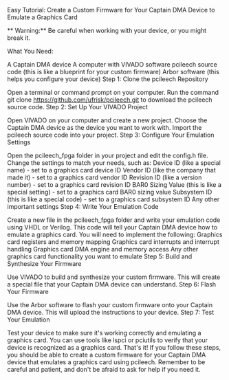 Easy Tutorial: Create a Custom Firmware for Your Captain DMA Device to Emulate a Graphics Card

** Warning:** Be careful when working with your device, or you might break it.

What You Need:

A Captain DMA device
A computer with VIVADO software
pcileech source code (this is like a blueprint for your custom firmware)
Arbor software (this helps you configure your device)
Step 1: Clone the pcileech Repository

Open a terminal or command prompt on your computer.
Run the command git clone https://github.com/ufrisk/pcileech.git to download the pcileech source code.
Step 2: Set Up Your VIVADO Project

Open VIVADO on your computer and create a new project.
Choose the Captain DMA device as the device you want to work with.
Import the pcileech source code into your project.
Step 3: Configure Your Emulation Settings

Open the pcileech_fpga folder in your project and edit the config.h file.
Change the settings to match your needs, such as:
Device ID (like a special name) - set to a graphics card device ID
Vendor ID (like the company that made it) - set to a graphics card vendor ID
Revision ID (like a version number) - set to a graphics card revision ID
BAR0 Sizing Value (this is like a special setting) - set to a graphics card BAR0 sizing value
Subsystem ID (this is like a special code) - set to a graphics card subsystem ID
Any other important settings
Step 4: Write Your Emulation Code

Create a new file in the pcileech_fpga folder and write your emulation code using VHDL or Verilog.
This code will tell your Captain DMA device how to emulate a graphics card.
You will need to implement the following:
Graphics card registers and memory mapping
Graphics card interrupts and interrupt handling
Graphics card DMA engine and memory access
Any other graphics card functionality you want to emulate
Step 5: Build and Synthesize Your Firmware

Use VIVADO to build and synthesize your custom firmware.
This will create a special file that your Captain DMA device can understand.
Step 6: Flash Your Firmware

Use the Arbor software to flash your custom firmware onto your Captain DMA device.
This will upload the instructions to your device.
Step 7: Test Your Emulation

Test your device to make sure it's working correctly and emulating a graphics card.
You can use tools like lspci or pciutils to verify that your device is recognized as a graphics card.
That's it! If you follow these steps, you should be able to create a custom firmware for your Captain DMA device that emulates a graphics card using pcileech. Remember to be careful and patient, and don't be afraid to ask for help if you need it.
